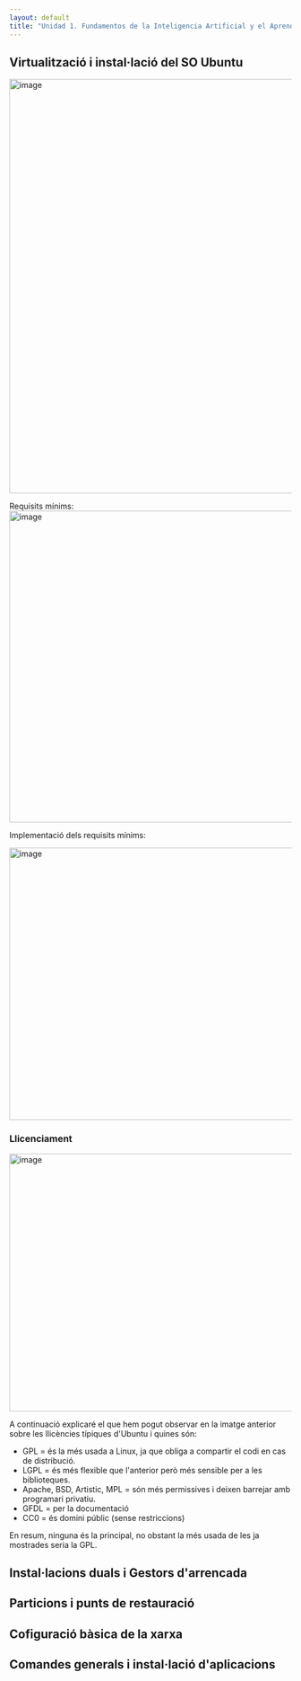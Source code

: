 ```yaml
---
layout: default
title: "Unidad 1. Fundamentos de la Inteligencia Artificial y el Aprendizaje Automático"
---
```


## Virtualització i instal·lació del SO Ubuntu

<img width="722" height="738" alt="image" src="https://github.com/user-attachments/assets/32f24752-c24f-4911-a371-45c6a3030bff" />

Requisits mínims:
<img width="901" height="555" alt="image" src="https://github.com/user-attachments/assets/e6baeb52-78b9-4355-b9fe-03decb93530c" />


Implementació dels requisits mínims:


<img width="725" height="485" alt="image" src="https://github.com/user-attachments/assets/d93a2475-3d94-4daa-a77c-04e85f5af109" />


### Llicenciament

<img width="817" height="459" alt="image" src="https://github.com/user-attachments/assets/5fa5c9b1-1130-4e93-8837-62a1e112e7b1" />

A continuació explicaré el que hem pogut observar en la imatge anterior sobre les llicències típiques d'Ubuntu i quines són:
- GPL = és la més usada a Linux, ja que obliga a compartir el codi en cas de distribució.
- LGPL = és més flexible que l'anterior però més sensible per a les biblioteques.
- Apache, BSD, Artistic, MPL = són més permissives i deixen barrejar amb programari privatiu.
- GFDL = per la documentació
- CC0 = és domini públic (sense restriccions)

En resum, ninguna és la principal, no obstant la més usada de les ja mostrades seria la GPL.

## Instal·lacions duals i Gestors d'arrencada
## Particions i punts de restauració
## Cofiguració bàsica de la xarxa
## Comandes generals i instal·lació d'aplicacions

